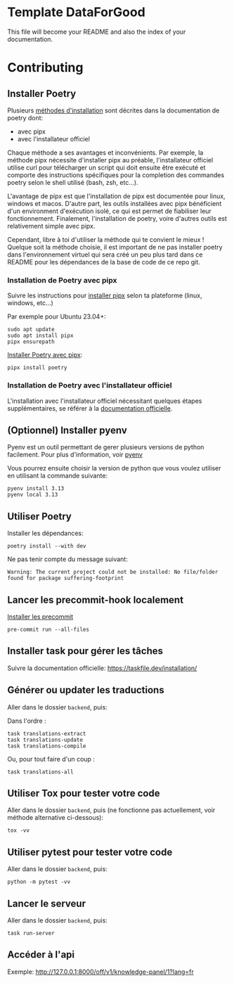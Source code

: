 # Template DataForGood

This file will become your README and also the index of your
documentation.

# Contributing

## Installer Poetry

Plusieurs [méthodes d'installation](https://python-poetry.org/docs/#installation) sont décrites dans la documentation de poetry dont:

- avec pipx
- avec l'installateur officiel

Chaque méthode a ses avantages et inconvénients. Par exemple, la méthode pipx nécessite d'installer pipx au préable, l'installateur officiel utilise curl pour télécharger un script qui doit ensuite être exécuté et comporte des instructions spécifiques pour la completion des commandes poetry selon le shell utilisé (bash, zsh, etc...).

L'avantage de pipx est que l'installation de pipx est documentée pour linux, windows et macos. D'autre part, les outils installées avec pipx bénéficient d'un environment d'exécution isolé, ce qui est permet de fiabiliser leur fonctionnement. Finalement, l'installation de poetry, voire d'autres outils est relativement simple avec pipx.

Cependant, libre à toi d'utiliser la méthode qui te convient le mieux ! Quelque soit la méthode choisie, il est important de ne pas installer poetry dans l'environnement virtuel qui sera créé un peu plus tard dans ce README pour les dépendances de la base de code de ce repo git.

### Installation de Poetry avec pipx

Suivre les instructions pour [installer pipx](https://pipx.pypa.io/stable/#install-pipx) selon ta plateforme (linux, windows, etc...)

Par exemple pour Ubuntu 23.04+:

    sudo apt update
    sudo apt install pipx
    pipx ensurepath

[Installer Poetry avec pipx](https://python-poetry.org/docs/#installing-with-pipx):

    pipx install poetry

### Installation de Poetry avec l'installateur officiel

L'installation avec l'installateur officiel nécessitant quelques étapes supplémentaires,
se référer à la [documentation officielle](https://python-poetry.org/docs/#installing-with-the-official-installer).

## (Optionnel) Installer pyenv

Pyenv est un outil permettant de gerer plusieurs versions de python facilement. 
Pour plus d'information, voir [pyenv](https://pyenv.run/)

Vous pourrez ensuite choisir la version de python que vous voulez utiliser en utilisant la commande suivante:

    pyenv install 3.13
    pyenv local 3.13

## Utiliser Poetry

Installer les dépendances:

    poetry install --with dev

Ne pas tenir compte du message suivant:

`Warning: The current project could not be installed: No file/folder found for package suffering-footprint`

## Lancer les precommit-hook localement

[Installer les precommit](https://pre-commit.com/)

    pre-commit run --all-files

## Installer task pour gérer les tâches

Suivre la documentation officielle: https://taskfile.dev/installation/

## Générer ou updater les traductions

Aller dans le dossier `backend`, puis:

Dans l'ordre :

    task translations-extract
    task translations-update
    task translations-compile

Ou, pour tout faire d'un coup :
    
    task translations-all

## Utiliser Tox pour tester votre code

Aller dans le dossier `backend`, puis (ne fonctionne pas actuellement, voir méthode alternative ci-dessous):

    tox -vv

## Utiliser pytest pour tester votre code

Aller dans le dossier `backend`, puis:

    python -m pytest -vv

## Lancer le serveur

Aller dans le dossier `backend`, puis:

    task run-server

## Accéder à l'api

Exemple: http://127.0.0.1:8000/off/v1/knowledge-panel/1?lang=fr